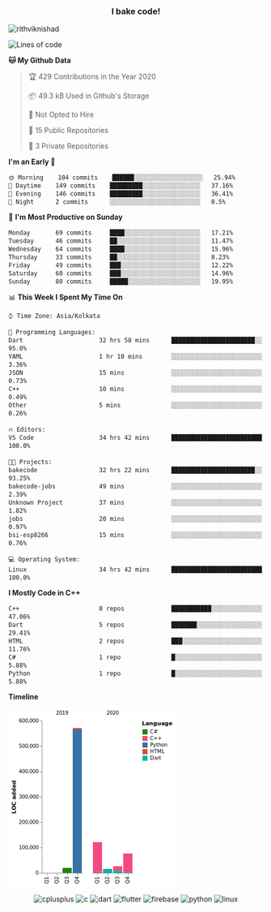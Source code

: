<h3 align="center">I bake code!</h3>

<p align="left"> <img src="https://komarev.com/ghpvc/?username=rithviknishad" alt="rithviknishad" /> </p>

<!--START_SECTION:waka-->
![Lines of code](https://img.shields.io/badge/From%20Hello%20World%20I%27ve%20Written-23.3%20million%20lines%20of%20code-blue)

**🐱 My Github Data** 

> 🏆 429 Contributions in the Year 2020
 > 
> 📦 49.3 kB Used in Github's Storage 
 > 
> 🚫 Not Opted to Hire
 > 
> 📜 15 Public Repositories
 > 
> 🔑 3 Private Repositories 

**I'm an Early 🐤** 

```text
🌞 Morning    104 commits    ██████░░░░░░░░░░░░░░░░░░░   25.94% 
🌆 Daytime    149 commits    █████████░░░░░░░░░░░░░░░░   37.16% 
🌃 Evening    146 commits    █████████░░░░░░░░░░░░░░░░   36.41% 
🌙 Night      2 commits      ░░░░░░░░░░░░░░░░░░░░░░░░░   0.5%

```
📅 **I'm Most Productive on Sunday** 

```text
Monday       69 commits     ████░░░░░░░░░░░░░░░░░░░░░   17.21% 
Tuesday      46 commits     ██░░░░░░░░░░░░░░░░░░░░░░░   11.47% 
Wednesday    64 commits     ████░░░░░░░░░░░░░░░░░░░░░   15.96% 
Thursday     33 commits     ██░░░░░░░░░░░░░░░░░░░░░░░   8.23% 
Friday       49 commits     ███░░░░░░░░░░░░░░░░░░░░░░   12.22% 
Saturday     60 commits     ███░░░░░░░░░░░░░░░░░░░░░░   14.96% 
Sunday       80 commits     █████░░░░░░░░░░░░░░░░░░░░   19.95%

```


📊 **This Week I Spent My Time On** 

```text
⌚︎ Time Zone: Asia/Kolkata

💬 Programming Languages: 
Dart                     32 hrs 58 mins      ███████████████████████░░   95.0% 
YAML                     1 hr 10 mins        ░░░░░░░░░░░░░░░░░░░░░░░░░   3.36% 
JSON                     15 mins             ░░░░░░░░░░░░░░░░░░░░░░░░░   0.73% 
C++                      10 mins             ░░░░░░░░░░░░░░░░░░░░░░░░░   0.49% 
Other                    5 mins              ░░░░░░░░░░░░░░░░░░░░░░░░░   0.26%

🔥 Editors: 
VS Code                  34 hrs 42 mins      █████████████████████████   100.0%

🐱‍💻 Projects: 
bakecode                 32 hrs 22 mins      ███████████████████████░░   93.25% 
bakecode-jobs            49 mins             ░░░░░░░░░░░░░░░░░░░░░░░░░   2.39% 
Unknown Project          37 mins             ░░░░░░░░░░░░░░░░░░░░░░░░░   1.82% 
jobs                     20 mins             ░░░░░░░░░░░░░░░░░░░░░░░░░   0.97% 
bsi-esp8266              15 mins             ░░░░░░░░░░░░░░░░░░░░░░░░░   0.76%

💻 Operating System: 
Linux                    34 hrs 42 mins      █████████████████████████   100.0%

```

**I Mostly Code in C++** 

```text
C++                      8 repos             ███████████░░░░░░░░░░░░░░   47.06% 
Dart                     5 repos             ███████░░░░░░░░░░░░░░░░░░   29.41% 
HTML                     2 repos             ███░░░░░░░░░░░░░░░░░░░░░░   11.76% 
C#                       1 repo              █░░░░░░░░░░░░░░░░░░░░░░░░   5.88% 
Python                   1 repo              █░░░░░░░░░░░░░░░░░░░░░░░░   5.88%

```


**Timeline**

![Chart not found](https://github.com/rithviknishad/rithviknishad/blob/master/charts/bar_graph.png) 


<!--END_SECTION:waka-->

<p align="center">
  <img src="https://devicons.github.io/devicon/devicon.git/icons/cplusplus/cplusplus-original.svg" alt="cplusplus" width="30" height="30"/>
  <img src="https://devicons.github.io/devicon/devicon.git/icons/c/c-original.svg" alt="c" width="30" height="30"/>
  <img src="https://www.vectorlogo.zone/logos/dartlang/dartlang-icon.svg" alt="dart" width="30" height="30"/>
  <img src="https://www.vectorlogo.zone/logos/flutterio/flutterio-icon.svg" alt="flutter" width="30" height="30"/> 
  <img src="https://www.vectorlogo.zone/logos/firebase/firebase-icon.svg" alt="firebase" width="30" height="30"/> 
  <img src="https://devicons.github.io/devicon/devicon.git/icons/python/python-original.svg" alt="python" width="30" height="30"/> 
  <img src="https://devicons.github.io/devicon/devicon.git/icons/linux/linux-original.svg" alt="linux" width="30" height="30"/> 
</p>

